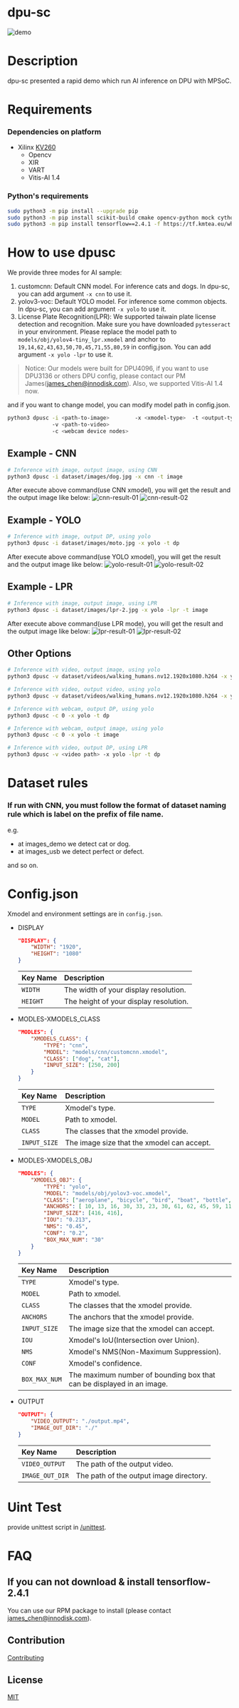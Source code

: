 <!--
 Copyright (c) 2022 Innodisk Crop.
 
 This software is released under the MIT License.
 https://opensource.org/licenses/MIT
-->

# dpu-sc 
![demo](doc/fig/billboard.png)
# Description
dpu-sc presented a rapid demo which run AI inference on DPU with MPSoC.

# Requirements
### Dependencies on platform
- Xilinx [KV260](https://www.xilinx.com/products/som/kria/kv260-vision-starter-kit.html)
  - Opencv
  - XIR
  - VART
  - Vitis-AI 1.4

### Python's requirements
```bash
sudo python3 -m pip install --upgrade pip
sudo python3 -m pip install scikit-build cmake opencv-python mock cython
sudo python3 -m pip install tensorflow==2.4.1 -f https://tf.kmtea.eu/whl/stable.html
```

# How to use dpusc
We provide three modes for AI sample:
1. customcnn: Default CNN model. For inference cats and dogs. In dpu-sc, you can add argument `-x cnn` to use it.
2. yolov3-voc: Default YOLO model. For inference some common objects. In dpu-sc, you can add argument `-x yolo` to use it.
3. License Plate Recognition(LPR): We supported taiwain plate license detection and recognition. Make sure you have downloaded `pytesseract` in your environment. Please replace the model path to `models/obj/yolov4-tiny_lpr.xmodel` and anchor to `19,14,62,43,63,50,70,45,71,55,80,59` in config.json. You can add argument `-x yolo -lpr` to use it.

> Notice: Our models were built for DPU4096, if you want to use DPU3136 or others DPU config, please contact our PM James(james_chen@innodisk.com). Also, we supported Vitis-AI 1.4 now.

and if you want to change model, you can modify model path in config.json.
```bash 
python3 dpusc -i <path-to-image>        -x <xmodel-type>  -t <output-type>
              -v <path-to-video>
              -c <webcam device nodes>
```
## Example - CNN
```bash 
# Inference with image, output image, using CNN
python3 dpusc -i dataset/images/dog.jpg -x cnn -t image
```
After execute above command(use CNN xmodel), you will get the result and the output image like below:
![cnn-result-01](doc/fig/cnn-result-01.png)
![cnn-result-02](doc/fig/cnn-result-02.png)

## Example - YOLO
```bash   
# Inference with image, output DP, using yolo
python3 dpusc -i dataset/images/moto.jpg -x yolo -t dp
```
After execute above command(use YOLO xmodel), you will get the result and the output image like below:
![yolo-result-01](doc/fig/yolo-result-01.png)
![yolo-result-02](doc/fig/yolo-result-02.png)


## Example - LPR
```bash   
# Inference with image, output image, using LPR
python3 dpusc -i dataset/images/lpr-2.jpg -x yolo -lpr -t image
```
After execute above command(use LPR mode), you will get the result and the output image like below:
![lpr-result-01](doc/fig/lpr-result-01.png)
![lpr-result-02](doc/fig/lpr-result-02.png)

## Other Options
```bash 
# Inference with video, output image, using yolo
python3 dpusc -v dataset/videos/walking_humans.nv12.1920x1080.h264 -x yolo -t image

# Inference with video, output video, using yolo
python3 dpusc -v dataset/videos/walking_humans.nv12.1920x1080.h264 -x yolo -t video

# Inference with webcam, output DP, using yolo
python3 dpusc -c 0 -x yolo -t dp

# Inference with webcam, output image, using yolo
python3 dpusc -c 0 -x yolo -t image

# Inference with video, output DP, using LPR
python3 dpusc -v <video path> -x yolo -lpr -t dp

```

# Dataset rules
### If run with CNN, you must follow the format of dataset naming rule which is label on the prefix of file name.  
e.g.   
  - at images_demo we detect cat or dog.  
  - at images_usb we detect perfect or defect.  
  
and so on.  

# Config.json
Xmodel and environment settings are in `config.json`.
- DISPLAY
    ```json
    "DISPLAY": {
        "WIDTH": "1920",
        "HEIGHT": "1080"
    }
    ```
    |Key Name|Description|
    |:-|:-|
    |`WIDTH`|The width of your display resolution.|
    |`HEIGHT`|The height of your display resolution.|

- MODLES-XMODELS_CLASS
    ```json
    "MODLES": {
        "XMODELS_CLASS": {
            "TYPE": "cnn",
            "MODEL": "models/cnn/customcnn.xmodel",
            "CLASS": ["dog", "cat"],
            "INPUT_SIZE": [250, 200]
        }
    }
    ```
    |Key Name|Description|
    |:-|:-|
    |`TYPE`|Xmodel's type.|
    |`MODEL`|Path to xmodel.|
    |`CLASS`|The classes that the xmodel provide.|
    |`INPUT_SIZE`|The image size that the xmodel can accept.|
  
- MODLES-XMODELS_OBJ
    ```json
    "MODLES": {
        "XMODELS_OBJ": {
            "TYPE": "yolo",
            "MODEL": "models/obj/yolov3-voc.xmodel",
            "CLASS": ["aeroplane", "bicycle", "bird", "boat", "bottle", "bus", "car", "cat", "chair", "cow",  "diningtable", "dog", "horse", "motobike", "person", "pottedplant", "sheep", "sofa", "train", "tv"],
            "ANCHORS": [ 10, 13, 16, 30, 33, 23, 30, 61, 62, 45, 59, 119, 116, 90, 156, 198, 373, 326],
            "INPUT_SIZE": [416, 416],
            "IOU": "0.213",
            "NMS": "0.45",
            "CONF": "0.2",
            "BOX_MAX_NUM": "30"
        }
    }
    ```
    |Key Name|Description|
    |:-|:-|
    |`TYPE`|Xmodel's type.|
    |`MODEL`|Path to xmodel.|
    |`CLASS`|The classes that the xmodel provide.|
    |`ANCHORS`|The anchors that the xmodel provide.|
    |`INPUT_SIZE`|The image size that the xmodel can accept.|
    |`IOU`|Xmodel's IoU(Intersection over Union).|
    |`NMS`|Xmodel's NMS(Non-Maximum Suppression).|
    |`CONF`|Xmodel's confidence.|
    |`BOX_MAX_NUM`|The maximum number of bounding box that can be displayed in an image.|
- OUTPUT
    ```json
    "OUTPUT": {
        "VIDEO_OUTPUT": "./output.mp4",
        "IMAGE_OUT_DIR": "./"
    }
    ```
    |Key Name|Description|
    |:-|:-|
    |`VIDEO_OUTPUT`|The path of the output video.|
    |`IMAGE_OUT_DIR`|The path of the output image directory.|

# Uint Test
provide unittest script in [/unittest](https://github.com/aiotads/DPU_SC/tree/main/unittest).

# FAQ
## If you can not download & install tensorflow-2.4.1
You can use our RPM package to install (please contact james_chen@innodisk.com).

## Contribution
[Contributing](contributing.md)

## License
[MIT](LICENSE)
